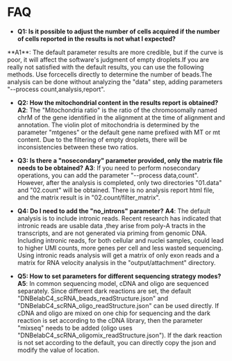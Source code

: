 # **FAQ**
- **Q1: Is it possible to adjust the number of cells acquired if the number of cells reported in the results is not what I expected?**
</p> **A1**: The default parameter results are more credible, but if the curve is poor, it will affect the software's judgment of empty droplets.If you are really not satisfied with the default results, you can use the following methods. Use forcecells directly to determine the number of beads.The analysis can be done without analyzing the "data" step, adding parameters "--process count,analysis,report".

- **Q2: How the mitochondrial content in the results report is obtained?**
**A2**: The "Mitochondria ratio" is the ratio of the chromosomally named chrM of the gene identified in the alignment at the time of alignment and annotation. The violin plot of mitochondria is determined by the parameter "mtgenes" or the default gene name prefixed with MT or mt content. Due to the filtering of empty droplets, there will be inconsistencies between these two ratios.

- **Q3: Is there a "nosecondary" parameter provided, only the matrix file needs to be obtained?**
**A3**: If you need to perform nosecondary operations, you can add the parameter "--process data,count". However, after the analysis is completed, only two directories "01.data" and "02.count" will be obtained. There is no analysis report html file, and the matrix result is in "02.count/filter_matrix".

- **Q4: Do I need to add the "no_introns" parameter?**
**A4**: The default analysis is to include intronic reads. Recent research has indicated that intronic reads are usable data ,they arise from poly-A tracts in the transcripts, and are not generated via priming from genomic DNA. Including intronic reads, for both cellular and nuclei samples, could lead to higher UMI counts, more genes per cell and less wasted sequencing. Using intronic reads analysis will get a matrix of only exon reads and a matrix for RNA velocity analysis in the "output/attachment" directory.

- **Q5: How to set parameters for different sequencing strategy modes?**
**A5**: In common sequencing model, cDNA and oligo are sequenced separately. Since different dark reactions are set, the default "DNBelabC4_scRNA_beads_readStructure.json" and "DNBelabC4_scRNA_oligo_readStructure.json" can be used directly. If cDNA and oligo are mixed on one chip for sequencing and the dark reaction is set according to the cDNA library, then the parameter "mixseq" needs to be added (oligo uses "DNBelabC4_scRNA_oligomix_readStructure.json"). If the dark reaction is not set according to the default, you can directly copy the json and modify the value of location.

